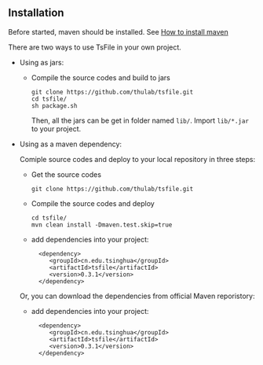 ## Installation

Before started, maven should be installed. See <a href="https://maven.apache.org/install.html">How to install maven</a>

There are two ways to use TsFile in your own project.

* Using as jars:
	* Compile the source codes and build to jars
	
		```
		git clone https://github.com/thulab/tsfile.git
		cd tsfile/
		sh package.sh
		```
		Then, all the jars can be get in folder named `lib/`. Import `lib/*.jar` to your project.
	
* Using as a maven dependency: 

	Comiple source codes and deploy to your local repository in three steps:

	* Get the source codes
	
		```
		git clone https://github.com/thulab/tsfile.git
		```
	* Compile the source codes and deploy 
		
		```
		cd tsfile/
		mvn clean install -Dmaven.test.skip=true
		```
	* add dependencies into your project:
	
	  ```
		<dependency>
		   <groupId>cn.edu.tsinghua</groupId>
		   <artifactId>tsfile</artifactId>
		   <version>0.3.1</version>
		</dependency>
	  ```
	  
	Or, you can download the dependencies from official Maven reporistory:
	
	* add dependencies into your project:
	
	  ```
		<dependency>
		   <groupId>cn.edu.tsinghua</groupId>
		   <artifactId>tsfile</artifactId>
		   <version>0.3.1</version>
		</dependency>
	  ```